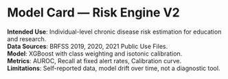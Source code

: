 # Model Card — Risk Engine V2

**Intended Use**: Individual-level chronic disease risk estimation for education and research.  
**Data Sources**: BRFSS 2019, 2020, 2021 Public Use Files.  
**Model**: XGBoost with class weighting and isotonic calibration.  
**Metrics**: AUROC, Recall at fixed alert rates, Calibration curve.  
**Limitations**: Self-reported data, model drift over time, not a diagnostic tool.
